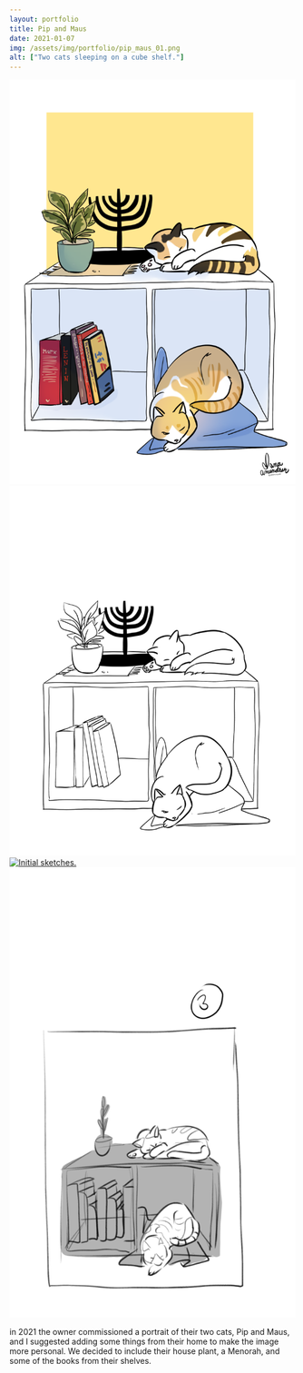 ```yaml
---
layout: portfolio
title: Pip and Maus
date: 2021-01-07
img: /assets/img/portfolio/pip_maus_01.png
alt: ["Two cats sleeping on a cube shelf."]
---
```


<a href="/assets/img/portfolio/pip_maus_01.png"><img src="/assets/img/portfolio/pip_maus_01.png" alt="Two cats sleeping on a cube shelf."></a>
<a href="/assets/img/portfolio/pip_maus_02.png"><img class="thumb" src="/assets/img/portfolio/pip_maus_02.png" alt="Lineart of the finished piece."></a>
<a href="/assets/img/portfolio/pip_maus_03.png"><img class="thumb" src="/assets/img/portfolio/pip_maus_03.png" alt="Initial sketches."></a>
<a href="/assets/img/portfolio/pip_maus_04.png"><img class="thumb" src="/assets/img/portfolio/pip_maus_04.png" alt="Final sketch."></a>

in 2021 the owner commissioned a portrait of their two cats, Pip and Maus, and I suggested adding some things from their home to make the image more personal. We decided to include their house plant, a Menorah, and some of the books from their shelves.
